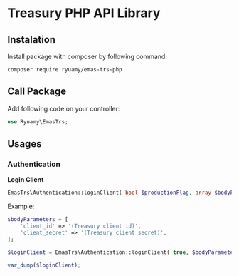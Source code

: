 # Treasury PHP API Library



## Instalation
Install package with composer by following command:
```
composer require ryuamy/emas-trs-php
```


## Call Package
Add following code on your controller:
```php
use Ryuamy\EmasTrs;
```


## Usages

### Authentication

**Login Client**
```php
EmasTrs\Authentication::loginClient( bool $productionFlag, array $bodyParameters );
```
Example: 
```php
$bodyParameters = [
    'client_id' => '(Treasury client id)',
    'client_secret' => '(Treasury client secret)',
];

$loginClient = EmasTrs\Authentication::loginClient( true, $bodyParameters );

var_dump($loginClient);
```